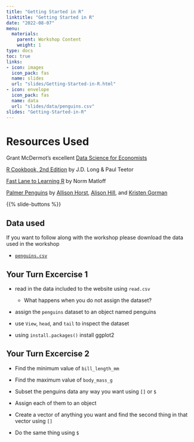 ```yaml
---
title: "Getting Started in R"
linktitle: "Getting Started in R"
date: "2022-08-07"
menu:
  materials:
    parent: Workshop Content
    weight: 1
type: docs
toc: true
links:
- icon: images
  icon_pack: fas
  name: slides
  url: "slides/Getting-Started-in-R.html"
- icon: envelope
  icon_pack: fas
  name: data
  url: "slides/data/penguins.csv"
slides: "Getting-Started-in-R"
---
```


# Resources Used

Grant McDermot’s excellent [Data Science for Economists](https://github.com/uo-ec607/lectures)

[R Cookbook, 2nd Edition](https://rc2e.com/) by J.D. Long & Paul Teetor

[Fast Lane to Learning R](https://github.com/matloff/fasteR) by Norm Matloff

[Palmer Penguins](https://allisonhorst.github.io/palmerpenguins/) by [Allison Horst](https://allisonhorst.github.io/palmerpenguins/), [Alison Hill](https://www.apreshill.com/), and [Kristen Gorman](https://www.uaf.edu/cfos/people/faculty/detail/kristen-gorman.php)

{{% slide-buttons %}}

## Data used

If you want to follow along with the workshop please download the data used in the workshop

- [<i class="fas fa-table"></i> `penguins.csv`](/slides/data/penguins.csv)

## Your Turn Excercise 1

- read in the data included to the website using `read.csv`

  - What happens when you do not assign the dataset?

- assign the `penguins` dataset to an object named penguins

- use `View`, `head`, and `tail` to inspect the dataset

- using `install.packages()` install ggplot2

## Your Turn Excercise 2

- Find the minimum value of `bill_length_mm`

- Find the maximum value of `body_mass_g`

- Subset the penguins data any way you want using `[]` or `$`

- Assign each of them to an object

- Create a vector of anything you want and find the second thing in that vector using `[]`

- Do the same thing using `$`
